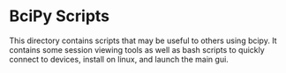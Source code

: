 # BciPy Scripts

This directory contains scripts that may be useful to others using bcipy. It contains some session viewing tools as well as bash scripts to quickly connect to devices, install on linux, and launch the main gui.